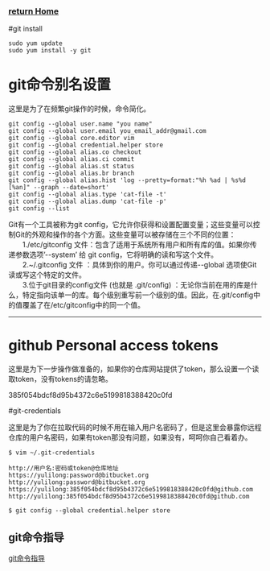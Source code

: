 ###  [**return Home**](https://bitbucket.org/yulilong/my_wiki/wiki/Home)    
#git install
```
sudo yum update
sudo yum install -y git
```
# git命令别名设置 #
这里是为了在频繁git操作的时候，命令简化。
```
git config --global user.name "you name"
git config --global user.email you_email_addr@gmail.com
git config --global core.editor vim
git config --global credential.helper store
git config --global alias.co checkout
git config --global alias.ci commit
git config --global alias.st status
git config --global alias.br branch
git config --global alias.hist 'log --pretty=format:"%h %ad | %s%d [%an]" --graph --date=short'
git config --global alias.type 'cat-file -t'
git config --global alias.dump 'cat-file -p'
git config --list
```     
Git有一个工具被称为git config，它允许你获得和设置配置变量；这些变量可以控制Git的外观和操作的各个方面。这些变量可以被存储在三个不同的位置：  
　　1./etc/gitconfig 文件：包含了适用于系统所有用户和所有库的值。如果你传递参数选项’--system’ 给 git config，它将明确的读和写这个文件。    
　　2.~/.gitconfig 文件 ：具体到你的用户。你可以通过传递--global 选项使Git 读或写这个特定的文件。      
 　　3.位于git目录的config文件 (也就是 .git/config) ：无论你当前在用的库是什么，特定指向该单一的库。每个级别重写前一个级别的值。因此，在.git/config中的值覆盖了在/etc/gitconfig中的同一个值。     
   

---

# github Personal access tokens
这里是为下一步操作做准备的，如果你的仓库网站提供了token，那么设置一个读取token，没有tokens的请忽略。

385f054bdcf8d95b4372c6e5199818388420c0fd

#git-credentials

这里是为了你在拉取代码的时候不用在输入用户名密码了，但是这里会暴露你远程仓库的用户名密码，如果有token那没有问题，如果没有，呵呵你自己看着办。
```
$ vim ~/.git-credentials
```
```
http://用户名:密码或token@仓库地址
https://yulilong:password@bitbucket.org
http://yulilong:password@bitbucket.org
https://yulilong:385f054bdcf8d95b4372c6e5199818388420c0fd@github.com
http://yulilong:385f054bdcf8d95b4372c6e5199818388420c0fd@github.com
```
```
$ git config --global credential.helper store
```

## git命令指导 ##

[git命令指导](https://bitbucket.org/yulilong/my_wiki/wiki/git%E5%91%BD%E4%BB%A4%E6%8C%87%E5%AF%BC)